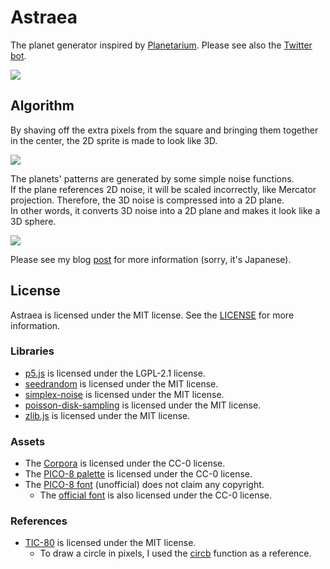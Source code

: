 # Astraea

The planet generator inspired by [Planetarium](https://managore.itch.io/planetarium). Please see also the [Twitter bot](https://twitter.com/astraea_yk).

![](https://user-images.githubusercontent.com/59264002/81490997-a30c6d00-92c3-11ea-8263-d79388ff2dd6.png)

## Algorithm

By shaving off the extra pixels from the square and bringing them together in the center, the 2D sprite is made to look like 3D.

![](https://user-images.githubusercontent.com/59264002/81490999-a6075d80-92c3-11ea-999c-99a6f06e76b3.png)

The planets' patterns are generated by some simple noise functions.  
If the plane references 2D noise, it will be scaled incorrectly, like Mercator projection. Therefore, the 3D noise is compressed into a 2D plane.  
In other words, it converts 3D noise into a 2D plane and makes it look like a 3D sphere.

![](https://user-images.githubusercontent.com/59264002/81491000-a7d12100-92c3-11ea-9a43-158e6d914f3e.png)

Please see my blog [post](https://yurkth.hateblo.jp/entry/astraea-planet-generator) for more information (sorry, it's Japanese).

## License

Astraea is licensed under the MIT license. See the [LICENSE](https://github.com/yurkth/astraea/blob/master/LICENSE) for more information.

### Libraries

- [p5.js](https://github.com/processing/p5.js) is licensed under the LGPL-2.1 license.
- [seedrandom](https://github.com/davidbau/seedrandom) is licensed under the MIT license.
- [simplex-noise](https://github.com/jwagner/simplex-noise.js) is licensed under the MIT license.
- [poisson-disk-sampling](https://github.com/kchapelier/poisson-disk-sampling) is licensed under the MIT license.
- [zlib.js](https://github.com/imaya/zlib.js) is licensed under the MIT license.

### Assets

- The [Corpora](https://github.com/dariusk/corpora) is licensed under the CC-0 license.
- The [PICO-8 palette](https://www.lexaloffle.com/pico-8.php?page=faq) is licensed under the CC-0 license.
- The [PICO-8 font](https://www.lexaloffle.com/bbs/?tid=3760) (unofficial) does not claim any copyright.
  - The [official font](https://www.lexaloffle.com/pico-8.php?page=faq) is also licensed under the CC-0 license.

### References

- [TIC-80](https://github.com/nesbox/TIC-80) is licensed under the MIT license.
  - To draw a circle in pixels, I used the [circb](https://github.com/nesbox/TIC-80/blob/master/src/tic.c#L948-L961) function as a reference.


